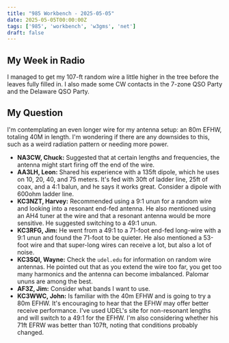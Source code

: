 ```yaml
---
title: "985 Workbench - 2025-05-05"
date: 2025-05-05T00:00:00Z
tags: ['985', 'workbench', 'w3gms', 'net']
draft: false
---
```


## My Week in Radio

I managed to get my 107-ft random wire
a little higher in the tree
before the leaves fully filled in.
I also made some CW contacts
in the 7-zone QSO Party
and the Delaware QSO Party.

## My Question

I'm contemplating an even longer wire
for my antenna setup:
an 80m EFHW, totaling 40M in length.
I'm wondering if there are any downsides to this,
such as a weird radiation pattern
or needing more power.

* **NA3CW, Chuck:**
  Suggested that at certain lengths and frequencies,
  the antenna might start firing off the end of the wire.
* **AA3LH, Leon:**
  Shared his experience with a 135ft dipole,
  which he uses on 10, 20, 40, and 75 meters.
  It's fed with 30ft of ladder line,
  25ft of coax,
  and a 4:1 balun,
  and he says it works great.
  Consider a dipole with 600ohm ladder line.
* **KC3NZT, Harvey:**
  Recommended using a 9:1 unun
  for a random wire
  and looking into a resonant end-fed antenna.
  He also mentioned using an AH4 tuner
  at the wire and that a resonant antenna would be more sensitive.
  He suggested switching to a 49:1 unun.
* **KC3RFG, Jim:**
  He went from a 49:1
  to a 71-foot end-fed long-wire with a 9:1 unun
  and found the 71-foot to be quieter.
  He also mentioned a 53-foot wire
  and that super-long wires can receive a lot,
  but also a lot of noise.
* **KC3SQI, Wayne:**
  Check the `udel.edu`
  for information on random wire antennas.
  He pointed out that as you extend the wire too far,
  you get too many harmonics and the antenna can become imbalanced.
  Palomar ununs are among the best.
* **AF3Z, Jim:**
  Consider what bands I want to use.
* **KC3WWC, John:**
  Is familiar with the 40m EFHW 
  and is going to try a 80m EFHW.
  It's encouraging to hear that the EFHW
  may offer better receive performance.
  I've used UDEL's site for non-resonant lengths
  and will switch to a 49:1 for the EFHW.
  I'm also considering whether his 71ft EFRW was better than 107ft,
  noting that conditions probably changed.

<!--more-->
